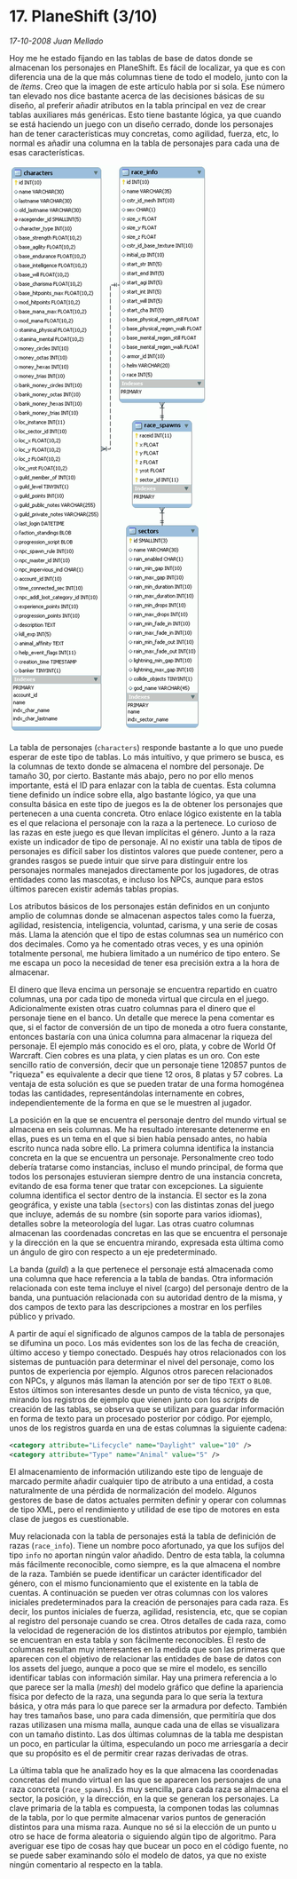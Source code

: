 # 17. PlaneShift (3/10)

_17-10-2008_ _Juan Mellado_

Hoy me he estado fijando en las tablas de base de datos donde se almacenan los personajes en PlaneShift. Es fácil de localizar, ya que es con diferencia una de la que más columnas tiene de todo el modelo, junto con la de _ítems_. Creo que la imagen de este artículo habla por si sola. Ese número tan elevado nos dice bastante acerca de las decisiones básicas de su diseño, al preferir añadir atributos en la tabla principal en vez de crear tablas auxiliares más genéricas. Esto tiene bastante lógica, ya que cuando se está haciendo un juego con un diseño cerrado, donde los personajes han de tener características muy concretas, como agilidad, fuerza, etc, lo normal es añadir una columna en la tabla de personajes para cada una de esas características.

![PlaneShift Database Schema](img/17-plane-shift-characters.png "PlaneShift Database Schema")

La tabla de personajes (```characters```) responde bastante a lo que uno puede esperar de este tipo de tablas. Lo más intuitivo, y que primero se busca, es la columnas de texto donde se almacena el nombre del personaje. De tamaño 30, por cierto. Bastante más abajo, pero no por ello menos importante, está el ID para enlazar con la tabla de cuentas. Esta columna tiene definido un índice sobre ella, algo bastante lógico, ya que una consulta básica en este tipo de juegos es la de obtener los personajes que pertenecen a una cuenta concreta. Otro enlace lógico existente en la tabla es el que relaciona el personaje con la raza a la pertenece. Lo curioso de las razas en este juego es que llevan implícitas el género. Junto a la raza existe un indicador de tipo de personaje. Al no existir una tabla de tipos de personajes es difícil saber los distintos valores que puede contener, pero a grandes rasgos se puede intuir que sirve para distinguir entre los personajes normales manejados directamente por los jugadores, de otras entidades como las mascotas, e incluso los NPCs, aunque para estos últimos parecen existir además tablas propias.

Los atributos básicos de los personajes están definidos en un conjunto amplio de columnas donde se almacenan aspectos tales como la fuerza, agilidad, resistencia, inteligencia, voluntad, carisma, y una serie de cosas más. Llama la atención que el tipo de estas columnas sea un numérico con dos decimales. Como ya he comentado otras veces, y es una opinión totalmente personal, me hubiera limitado a un numérico de tipo entero. Se me escapa un poco la necesidad de tener esa precisión extra a la hora de almacenar.

El dinero que lleva encima un personaje se encuentra repartido en cuatro columnas, una por cada tipo de moneda virtual que circula en el juego. Adicionalmente existen otras cuatro columnas para el dinero que el personaje tiene en el banco. Un detalle que merece la pena comentar es que, si el factor de conversión de un tipo de moneda a otro fuera constante, entonces bastaría con una única columna para almacenar la riqueza del personaje. El ejemplo más conocido es el oro, plata, y cobre de World Of Warcraft. Cien cobres es una plata, y cien platas es un oro. Con este sencillo ratio de conversión, decir que un personaje tiene 120857 puntos de "riqueza" es equivalente a decir que tiene 12 oros, 8 platas y 57 cobres. La ventaja de esta solución es que se pueden tratar de una forma homogénea todas las cantidades, representándolas internamente en cobres, independientemente de la forma en que se le muestren al jugador.

La posición en la que se encuentra el personaje dentro del mundo virtual se almacena en seis columnas. Me ha resultado interesante detenerme en ellas, pues es un tema en el que si bien había pensado antes, no había escrito nunca nada sobre ello. La primera columna identifica la instancia concreta en la que se encuentra un personaje. Personalmente creo todo debería tratarse como instancias, incluso el mundo principal, de forma que todos los personajes estuvieran siempre dentro de una instancia concreta, evitando de esa forma tener que tratar con excepciones. La siguiente columna identifica el sector dentro de la instancia. El sector es la zona geográfica, y existe una tabla (```sectors```) con las distintas zonas del juego que incluye, además de su nombre (sin soporte para varios idiomas), detalles sobre la meteorología del lugar. Las otras cuatro columnas almacenan las coordenadas concretas en las que se encuentra el personaje y la dirección en la que se encuentra mirando, expresada esta última como un ángulo de giro con respecto a un eje predeterminado.

La banda (_guild_) a la que pertenece el personaje está almacenada como una columna que hace referencia a la tabla de bandas. Otra información relacionada con este tema incluye el nivel (cargo) del personaje dentro de la banda, una puntuación relacionada con su autoridad dentro de la misma, y dos campos de texto para las descripciones a mostrar en los perfiles público y privado.

A partir de aquí el significado de algunos campos de la tabla de personajes se difumina un poco. Los más evidentes son los de las fecha de creación, último acceso y tiempo conectado. Después hay otros relacionados con los sistemas de puntuación para determinar el nivel del personaje, como los puntos de experiencia por ejemplo. Algunos otros parecen relacionados con NPCs, y algunos más llaman la atención por ser de tipo ```TEXT``` o ```BLOB```. Estos últimos son interesantes desde un punto de vista técnico, ya que, mirando los registros de ejemplo que vienen junto con los _scripts_ de creación de las tablas, se observa que se utilizan para guardar información en forma de texto para un procesado posterior por código. Por ejemplo, unos de los registros guarda en una de estas columnas la siguiente cadena:

```xml
<category attribute="Lifecycle" name="Daylight" value="10" />
<category attribute="Type" name="Animal" value="5" />
```

El almacenamiento de información utilizando este tipo de lenguaje de marcado permite añadir cualquier tipo de atributo a una entidad, a costa naturalmente de una pérdida de normalización del modelo. Algunos gestores de base de datos actuales permiten definir y operar con columnas de tipo XML, pero el rendimiento y utilidad de ese tipo de motores en esta clase de juegos es cuestionable.

Muy relacionada con la tabla de personajes está la tabla de definición de razas (```race_info```). Tiene un nombre poco afortunado, ya que los sufijos del tipo ```info``` no aportan ningún valor añadido. Dentro de esta tabla, la columna más fácilmente reconocible, como siempre, es la que almacena el nombre de la raza. También se puede identificar un carácter identificador del género, con el mismo funcionamiento que el existente en la tabla de cuentas. A continuación se pueden ver otras columnas con los valores iniciales predeterminados para la creación de personajes para cada raza. Es decir, los puntos iniciales de fuerza, agilidad, resistencia, etc, que se copian al registro del personaje cuando se crea. Otros detalles de cada raza, como la velocidad de regeneración de los distintos atributos por ejemplo, también se encuentran en esta tabla y son fácilmente reconocibles. El resto de columnas resultan muy interesantes en la medida que son las primeras que aparecen con el objetivo de relacionar las entidades de base de datos con los assets del juego, aunque a poco que se mire el modelo, es sencillo identificar tablas con información similar. Hay una primera referencia a lo que parece ser la malla (_mesh_) del modelo gráfico que define la apariencia física por defecto de la raza, una segunda para lo que sería la textura básica, y otra más para lo que parece ser la armadura por defecto. También hay tres tamaños base, uno para cada dimensión, que permitiría que dos razas utilizasen una misma malla, aunque cada una de ellas se visualizara con un tamaño distinto. Las dos últimas columnas de la tabla me despistan un poco, en particular la última, especulando un poco me arriesgaría a decir que su propósito es el de permitir crear razas derivadas de otras.

La última tabla que he analizado hoy es la que almacena las coordenadas concretas del mundo virtual en las que se aparecen los personajes de una raza concreta (```race_spawns```). Es muy sencilla, para cada raza se almacena el sector, la posición, y la dirección, en la que se generan los personajes. La clave primaria de la tabla es compuesta, la componen todas las columnas de la tabla, por lo que permite almacenar varios puntos de generación distintos para una misma raza. Aunque no sé si la elección de un punto u otro se hace de forma aleatoria o siguiendo algún tipo de algoritmo. Para averiguar ese tipo de cosas hay que bucear un poco en el código fuente, no se puede saber examinando sólo el modelo de datos, ya que no existe ningún comentario al respecto en la tabla.
